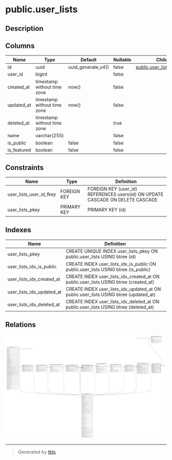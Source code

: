 # public.user_lists

## Description

## Columns

| Name        | Type                        | Default            | Nullable | Children                                                          | Parents                         | Comment |
| ----------- | --------------------------- | ------------------ | -------- | ----------------------------------------------------------------- | ------------------------------- | ------- |
| id          | uuid                        | uuid_generate_v4() | false    | [public.user_list_contributors](public.user_list_contributors.md) |                                 |         |
| user_id     | bigint                      |                    | false    |                                                                   | [public.users](public.users.md) |         |
| created_at  | timestamp without time zone | now()              | false    |                                                                   |                                 |         |
| updated_at  | timestamp without time zone | now()              | false    |                                                                   |                                 |         |
| deleted_at  | timestamp without time zone |                    | true     |                                                                   |                                 |         |
| name        | varchar(255)                |                    | false    |                                                                   |                                 |         |
| is_public   | boolean                     | false              | false    |                                                                   |                                 |         |
| is_featured | boolean                     | false              | false    |                                                                   |                                 |         |

## Constraints

| Name                    | Type        | Definition                                                                     |
| ----------------------- | ----------- | ------------------------------------------------------------------------------ |
| user_lists_user_id_fkey | FOREIGN KEY | FOREIGN KEY (user_id) REFERENCES users(id) ON UPDATE CASCADE ON DELETE CASCADE |
| user_lists_pkey         | PRIMARY KEY | PRIMARY KEY (id)                                                               |

## Indexes

| Name                      | Definition                                                                           |
| ------------------------- | ------------------------------------------------------------------------------------ |
| user_lists_pkey           | CREATE UNIQUE INDEX user_lists_pkey ON public.user_lists USING btree (id)            |
| user_lists_idx_is_public  | CREATE INDEX user_lists_idx_is_public ON public.user_lists USING btree (is_public)   |
| user_lists_idx_created_at | CREATE INDEX user_lists_idx_created_at ON public.user_lists USING btree (created_at) |
| user_lists_idx_updated_at | CREATE INDEX user_lists_idx_updated_at ON public.user_lists USING btree (updated_at) |
| user_lists_idx_deleted_at | CREATE INDEX user_lists_idx_deleted_at ON public.user_lists USING btree (deleted_at) |

## Relations

![er](public.user_lists.svg)

---

> Generated by [tbls](https://github.com/k1LoW/tbls)
